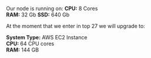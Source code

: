 Our node is running on:
**CPU:** 8 Cores  
**RAM:** 32 Gb
**SSD:** 640 Gb

At the moment that we enter in top 27 we will upgrade to:

**System Type:** AWS EC2 Instance  
**CPU:** 64 CPU cores  
**RAM:** 144 GB  

